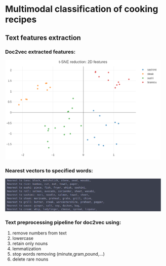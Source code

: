 # Multimodal classification of cooking recipes

## Text features extraction

### Doc2vec extracted features:
![](text_feature_extraction/graphs_and_visual_objects/doc2vec_v2_1_tsne.png)

### Nearest vectors to specified words:
![](text_feature_extraction/graphs_and_visual_objects/doc2vec_v2_1_nearest.png)

### Text preprocessing pipeline for doc2vec using:
1) remove numbers from text
2) lowercase
3) retain only nouns
4) lemmatization
5) stop words removing (minute,gram,pound,...)
6) delete rare nouns
